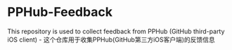# PPHub-Feedback
 This repository is used to collect feedback from PPHub (GitHub third-party iOS client) - 这个仓库用于收集PPHub(GitHub第三方iOS客户端)的反馈信息
